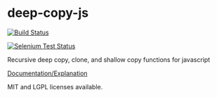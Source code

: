 # deep-copy-js

[![Build Status](https://travis-ci.org/ghatchue/jscopy.png?branch=master)](https://travis-ci.org/ghatchue/jscopy)

[![Selenium Test Status](https://saucelabs.com/browser-matrix/ghatchue_deepcopyjs.svg)](https://saucelabs.com/u/ghatchue_deepcopyjs)

Recursive deep copy, clone, and shallow copy functions for javascript

[Documentation/Explanation](http://oranlooney.com/deep-copy-javascript/)

MIT and LGPL licenses available.
